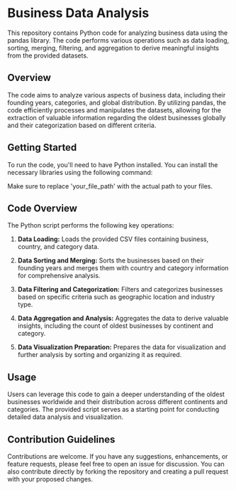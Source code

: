 # Business Data Analysis

This repository contains Python code for analyzing business data using the pandas library. The code performs various operations such as data loading, sorting, merging, filtering, and aggregation to derive meaningful insights from the provided datasets.

## Overview

The code aims to analyze various aspects of business data, including their founding years, categories, and global distribution. By utilizing pandas, the code efficiently processes and manipulates the datasets, allowing for the extraction of valuable information regarding the oldest businesses globally and their categorization based on different criteria.

## Getting Started

To run the code, you'll need to have Python installed. You can install the necessary libraries using the following command:

Make sure to replace 'your_file_path' with the actual path to your files.

## Code Overview

The Python script performs the following key operations:

1. **Data Loading:** Loads the provided CSV files containing business, country, and category data.

2. **Data Sorting and Merging:** Sorts the businesses based on their founding years and merges them with country and category information for comprehensive analysis.

3. **Data Filtering and Categorization:** Filters and categorizes businesses based on specific criteria such as geographic location and industry type.

4. **Data Aggregation and Analysis:** Aggregates the data to derive valuable insights, including the count of oldest businesses by continent and category.

5. **Data Visualization Preparation:** Prepares the data for visualization and further analysis by sorting and organizing it as required.

## Usage

Users can leverage this code to gain a deeper understanding of the oldest businesses worldwide and their distribution across different continents and categories. The provided script serves as a starting point for conducting detailed data analysis and visualization.

## Contribution Guidelines

Contributions are welcome. If you have any suggestions, enhancements, or feature requests, please feel free to open an issue for discussion. You can also contribute directly by forking the repository and creating a pull request with your proposed changes.


